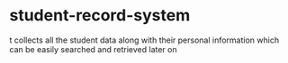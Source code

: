 # student-record-system
t collects all the student data along with their personal information which can be easily searched and retrieved later on
